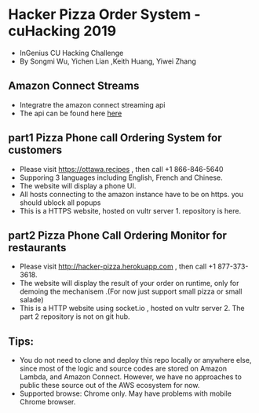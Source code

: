 # Hacker Pizza Order System - cuHacking 2019
* InGenius CU Hacking Challenge
* By Songmi Wu, Yichen Lian ,Keith Huang, Yiwei Zhang

## Amazon Connect Streams
* Integratre the amazon connect streaming api
* The api can be found here [here](https://github.com/aws/amazon-connect-streams)

## part1 Pizza Phone call Ordering System for customers
* Please visit https://ottawa.recipes , then call +1 866-846-5640
* Supporing 3 languages including English, French and Chinese.
* The website will display a phone UI.
* All hosts connecting to the amazon instance have to be on https. you should ublock all popups
* This is a HTTPS website, hosted on vultr server 1. repository is here.

## part2 Pizza Phone Call Ordering Monitor for restaurants
* Please visit http://hacker-pizza.herokuapp.com , then call +1 877-373-3618. 
* The website will display the result of your order on runtime, only for demoing the mechanisem .(For now just support small pizza or small salade)
* This is a HTTP website using socket.io , hosted on vultr server 2. The part 2 repository is not on git hub.

## Tips:
* You do not need to clone and deploy this repo locally or anywhere else, since most of the logic and source codes are stored on Amazon Lambda, and Amazon Connect. However, we have no approaches to public these source out of the AWS ecosystem for now.
* Supported browse: Chrome only. May have problems with mobile Chrome browser.

